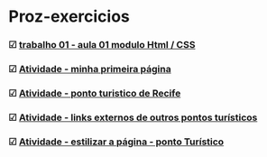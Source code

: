 # Proz-exercicios
### &#9745;  [trabalho 01 - aula 01 modulo  Html / CSS ](./aula01/)
### &#9745;  [Atividade - minha primeira página](./desafio.primeirapagina/index.html)
### &#9745;  [Atividade - ponto turistico de Recife](./desafio.pontoTuristicoMarcoZero//index.html)
### &#9745;  [Atividade -  links externos de outros pontos turísticos](./desafio.pontoTuristicoMarcoZero//index.html)
### &#9745;  [Atividade -  estilizar a página - ponto Turístico](./desafio.pontoTuristicoMarcoZero//index.html)
